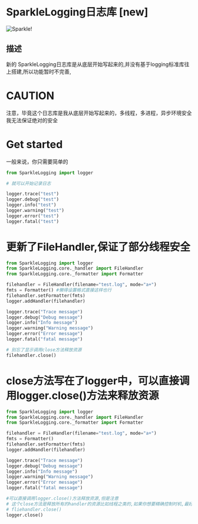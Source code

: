 # SparkleLogging日志库 [new]

![Sparkle!](picture_pixiv_116702098_0.jpg)

## 描述

新的 SparkleLogging日志库是从底层开始写起来的,并没有基于logging标准库往上搭建,所以功能暂时不完善,

# CAUTION

注意，毕竟这个日志库是我从底层开始写起来的，多线程，多进程，异步环境安全我无法保证绝对的安全

# Get started

一般来说，你只需要简单的

```python
from SparkleLogging import logger

# 就可以开始记录日志

logger.trace("test")
logger.debug("test")
logger.info("test")
logger.warning("test")
logger.error("test")
logger.fatal("test")

```

# 更新了FileHandler,保证了部分线程安全

```python
from SparkleLogging import logger
from SparkleLogging.core._handler import FileHandler
from SparkleLogging.core._formatter import Formatter

filehandler = FileHandler(filename="test.log", mode="a+")
fmts = Formatter() #懒得设置格式直接这样也行
filehandler.setFormatter(fmts)
logger.addHandler(filehandler)

logger.trace("Trace message")
logger.debug("Debug message")
logger.info("Info message")
logger.warning("Warning message")
logger.error("Error message")
logger.fatal("fatal message")

# 别忘了显示调用close方法释放资源
filehandler.close()
```

# close方法写在了logger中，可以直接调用logger.close()方法来释放资源

```python
from SparkleLogging import logger
from SparkleLogging.core._handler import FileHandler
from SparkleLogging.core._formatter import Formatter

filehandler = FileHandler(filename="test.log", mode="a+")
fmts = Formatter()
filehandler.setFormatter(fmts)
logger.addHandler(filehandler)

logger.trace("Trace message")
logger.debug("Debug message")
logger.info("Info message")
logger.warning("Warning message")
logger.error("Error message")
logger.fatal("fatal message")

#可以直接调用logger.close()方法释放资源,但是注意
# 这个close方法是释放所有的handler的资源比如线程之类的,如果你想要精确控制时机,最好还是手动调用每个handler的close方法
# fliehandler.close()
logger.close()
```